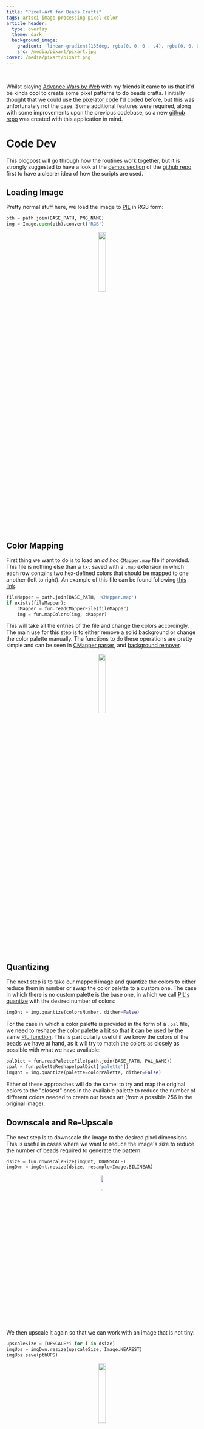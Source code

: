 ```yaml
---
title: "Pixel-Art for Beads Crafts"
tags: artsci image-processing pixel color
article_header:
  type: overlay
  theme: dark
  background_image:
    gradient: 'linear-gradient(135deg, rgba(0, 0, 0 , .4), rgba(0, 0, 0, .4))'
    src: /media/pixart/pixart.jpg
cover: /media/pixart/pixart.png
---
```


<br>

<!--more-->

Whilst playing [Advance Wars by Web](https://awbw.amarriner.com/) with my friends it came to us that it'd be kinda cool to create some pixel patterns to do beads crafts. I initially thought that we could use the [pixelator code](https://chipdelmal.github.io/artsci/2020-03-30-VideoPixelator.html) I'd coded before, but this was unfortunately not the case. Some additional features were required, along with some improvements upon the previous codebase, so a new [github repo](https://github.com/Chipdelmal/PixArt-Beads) was created with this application in mind.

# Code Dev

This blogpost will go through how the routines work together, but it is strongly suggested to have a look at the [demos section](https://github.com/Chipdelmal/PixArt-Beads/tree/main/demo) of the [github repo](https://github.com/Chipdelmal/PixArt-Beads) first to have a clearer idea of how the scripts are used.

## Loading Image

Pretty normal stuff here, we load the image to [PIL](https://pillow.readthedocs.io/en/stable/) in RGB form:

```python
pth = path.join(BASE_PATH, PNG_NAME)
img = Image.open(pth).convert('RGB')
```

<center><img src="/media/pixart/bcopterPalette.png" style="width:20%;"></center>


## Color Mapping

First thing we want to do is to load an *ad hoc* `CMapper.map` file if provided. This file is nothing else than a `txt` saved with a `.map` extension in which each row contains two hex-defined colors that should be mapped to one another (left to right). An example of this file can be found following [this link](https://github.com/Chipdelmal/PixArt-Beads/blob/main/demo/copters/CMapper.map).

```python
fileMapper = path.join(BASE_PATH, 'CMapper.map')
if exists(fileMapper):
    cMapper = fun.readCMapperFile(fileMapper)
    img = fun.mapColors(img, cMapper)
```

This will take all the entries of the file and change the colors accordingly. The main use for this step is to either remove a solid background or change the color palette manually. The functions to do these operations are pretty simple and can be seen in [CMapper parser](https://github.com/Chipdelmal/PixArt-Beads/blob/main/functions.py#L140), and [background remover](https://github.com/Chipdelmal/PixArt-Beads/blob/main/functions.py#L148).


<center><img src="/media/pixart/DWN-Pilxten_41-bcopterPalette.png" style="width:20%;"></center>

## Quantizing

The next step is to take our mapped image and quantize the colors to either reduce them in number or swap the color palette to a custom one. The case in which there is no custom palette is the base one, in which we call [PIL's quantize](https://pillow.readthedocs.io/en/stable/reference/Image.html#PIL.Image.Image.quantize) with the desired number of colors:


```python
imgQnt = img.quantize(colorsNumber, dither=False)
```
For the case in which a color palette is provided in the form of a `.pal` file, we need to reshape the color palette a bit so that it can be used by the same [PIL function](https://pillow.readthedocs.io/en/stable/reference/Image.html#PIL.Image.Image.quantize). This is particularly useful if we know the colors of the beads we have at hand, as it will try to match the colors as closely as possible with what we have available:

```python
palDict = fun.readPaletteFile(path.join(BASE_PATH, PAL_NAME))
cpal = fun.paletteReshape(palDict['palette'])
imgQnt = img.quantize(palette=colorPalette, dither=False)
```

Either of these approaches will do the same: to try and map the original colors to the "closest" ones in the available palette to reduce the number of different colors needed to create our beads art (from a possible 256 in the original image).


## Downscale and Re-Upscale

The next step is to downscale the image to the desired pixel dimensions. This is useful in cases where we want to reduce the image's size to reduce the number of beads required to generate the pattern:

```python
dsize = fun.downscaleSize(imgQnt, DOWNSCALE)
imgDwn = imgQnt.resize(dsize, resample=Image.BILINEAR)
```

<center><img src="/media/pixart/DWN-Pilxten_41-bcopterPalette.png" style="width:10%;"></center>

We then upscale it again so that we can work with an image that is not tiny:

```python
upscaleSize = [UPSCALE*i for i in dsize]
imgUps = imgDwn.resize(upscaleSize, Image.NEAREST)
imgUps.save(pthUPS)
```

<center><img src="/media/pixart/UPS-Pilxten_41-bcopterPalette.png" style="width:20%;"></center><br>

After taking these steps, we have a pixel-based image ready for the "beadifycation" step!

<!-- ## Add Grid

We can add a pixel-based grid to the image 

```python
imgTmp = imread(pthUPS)
imgGrd = fun.gridOverlay(imgTmp, UPSCALE, gridColor=(0, 0, 0))
imwrite(pthGRD, imgGrd)
```

<center><img src="/media/pixart/GRD-Pilxten_41-bcopterPalette.png" style="width:40%;"></center> -->

## Beads Plot

We can now generate our beads plot by replacing each pixel with "donut" shapes using matplotlib (for the full function definition please follow [this link](https://github.com/Chipdelmal/PixArt-Beads/blob/main/functions.py#L80)):

```python
imgTmp = imread(pthDWN)
(fig, ax) = fun.genBeadsPlot(
    imgTmp, bgColor=fun.BEAD_BKG,
    inRadius=fun.RADII[0], outRadius=fun.RADII[1], imgAlpha=fun.BEAD_ALPHA
)
```

<center><img src="/media/pixart/BDS-Pilxten_41-bcopterPalette.png" style="width:40%;"></center>

## Swatch and Final Figure

The final required element is to calculate the number of beads we will need by color and to generate the swatch with these quantities (function definition [here](https://github.com/Chipdelmal/PixArt-Beads/blob/main/functions.py#L195)):

```python
swatch = fun.getImagePalette(imgTmp)
imgSwt = fun.genColorCounts(swatch, 500, imgBDS.size[1], imgDwn.size)
```

And we can now assemble the result!

```python
(imgBDS, imgSWT) = (
    Image.open(pthBDS).convert('RGB'),
    Image.open(pthSWT).convert('RGB')
)
ccat = fun.hConcat(imgBDS, imgSWT)
ccat.save(pthFNL)
```

<center><img src="/media/pixart/FNL-Pilxten_41-bcopterPalette.png" style="width:75%;"></center>

# Final Notes

As mentioned before, the code is available in its entirety in this [github repository](https://github.com/Chipdelmal/PixArt-Beads). It contains some documentation, [demos](https://github.com/Chipdelmal/PixArt-Beads/tree/main/demo) and [color palettes](https://github.com/Chipdelmal/PixArt-Beads/tree/main/palettes)! Additionally, it contains some [bash scripts](https://github.com/Chipdelmal/PixArt-Beads/blob/main/batch.sh) to automate the processing of images.

# Gallery

<style>
    .swiper-demo {height: 300px;}
    .swiper-demo .swiper__slide {
        display: flex; align-items: center; justify-content: center;
        font-size: 3rem; color: #fff;
    }
</style>


<div class="swiper my-3 swiper-demo swiper-demo--0">
    <div class="swiper__wrapper"> 
        <div class="swiper__slide"><img src="/media/pixart/FNL-Pilxten_41-reconPalette.png" style="width:50%;"></div>
        <div class="swiper__slide"><img src="/media/pixart/FNL-LeMasteros_89-mechsPalette.png" style="width:50%;"></div>
        <div class="swiper__slide"><img src="/media/pixart/FNL-Pilxten_41-cruiserPalette.png" style="width:50%;"></div>
        <div class="swiper__slide"><img src="/media/pixart/FNL-Pear_36-fightersPalette.png" style="width:50%;"></div>
        <div class="swiper__slide"><img src="/media/pixart/FNL-LeMasteros_89-rocketsPalette.png" style="width:50%;"></div>
        <div class="swiper__slide"><img src="/media/pixart/FNL-MistGB_4-tankPalette.png" style="width:50%;"></div>
        <div class="swiper__slide"><img src="/media/pixart/FNL-SGBM1D_4-sami2.png" style="width:50%;"></div>
    </div>
    <div class="swiper__button swiper__button--prev fas fa-chevron-left"></div>
    <div class="swiper__button swiper__button--next fas fa-chevron-right"></div>
</div>

<script>
    {%- include scripts/lib/swiper.js -%}
    var SOURCES = window.TEXT_VARIABLES.sources;
    window.Lazyload.js(SOURCES.jquery, function() {
        $('.swiper-demo--0').swiper(); $('.swiper-demo--1').swiper();
        $('.swiper-demo--2').swiper(); $('.swiper-demo--3').swiper();
        $('.swiper-demo--4').swiper({ animation: false });
    });
</script>


# Code Repo

* **Repository:** [Github repo](https://github.com/Chipdelmal/PixelatorBeads)
* **Dependencies:** [opencv-python](https://pypi.org/project/opencv-python/), [Pillow](https://pillow.readthedocs.io/en/stable/), [numpy](https://numpy.org/), [PIL](https://pillow.readthedocs.io/en/stable/)